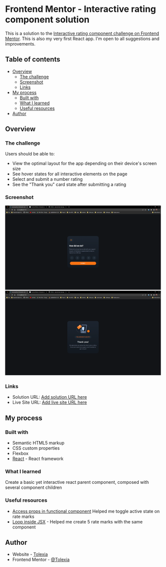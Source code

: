 # Frontend Mentor - Interactive rating component solution

This is a solution to the [Interactive rating component challenge on Frontend Mentor](https://www.frontendmentor.io/challenges/interactive-rating-component-koxpeBUmI). 
This is also my very first React app. I'm open to all suggestions and improvements.


## Table of contents

- [Overview](#overview)
  - [The challenge](#the-challenge)
  - [Screenshot](#screenshot)
  - [Links](#links)
- [My process](#my-process)
  - [Built with](#built-with)
  - [What I learned](#what-i-learned)
  - [Useful resources](#useful-resources)
- [Author](#author)


## Overview

### The challenge

Users should be able to:

- View the optimal layout for the app depending on their device's screen size
- See hover states for all interactive elements on the page
- Select and submit a number rating
- See the "Thank you" card state after submitting a rating

### Screenshot

![](./screenshot1.png)
![](./screenshot2.png)



### Links

- Solution URL: [Add solution URL here](https://your-solution-url.com)
- Live Site URL: [Add live site URL here](https://your-live-site-url.com)

## My process

### Built with

- Semantic HTML5 markup
- CSS custom properties
- Flexbox
- [React](https://reactjs.org/) - React framework


### What I learned

Create a basic yet interactive react parent component, composed with several component children


### Useful resources

- [Access props in functional component](https://medium.com/@PhilipAndrews/react-how-to-access-props-in-a-functional-component-6bd4200b9e0b) Helped me toggle active state on rate marks
- [Loop inside JSX](https://stackoverflow.com/questions/22876978/loop-inside-react-jsx) - Helped me create 5 rate marks with the same component


## Author

- Website - [Tolexia](https://www.your-site.com)
- Frontend Mentor - [@Tolexia](https://www.frontendmentor.io/profile/Tolexia)
